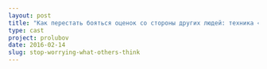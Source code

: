 ```yaml
---
layout: post
title: "Как перестать бояться оценок со стороны других людей: техника «Прохожий»"
type: cast
project: prolubov
date: 2016-02-14
slug: stop-worrying-what-others-think
---
```

